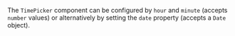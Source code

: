 The `TimePicker` component can be configured by  `hour` and `minute` (accepts `number` values) or alternatively by setting the `date` property (accepts a `Date` object).

<snippet id='creating-timepicker-html'/>
<snippet id='time-picker-configure-code'/>
